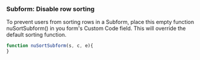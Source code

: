 ### Subform: Disable row sorting

To prevent users from sorting rows in a Subform, place this empty function nuSortSubform() in you form's Custom Code field.
This will override the default sorting function.

```javascript
function nuSortSubform(s, c, e){
}
```

